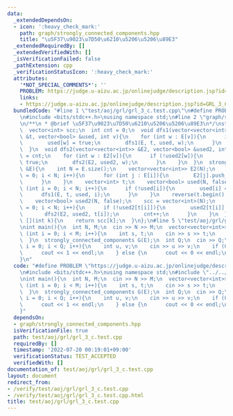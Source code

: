 ```yaml
---
data:
  _extendedDependsOn:
  - icon: ':heavy_check_mark:'
    path: graph/strongly_connected_components.hpp
    title: "\u5F37\u9023\u7D50\u6210\u5206\u5206\u89E3"
  _extendedRequiredBy: []
  _extendedVerifiedWith: []
  _isVerificationFailed: false
  _pathExtension: cpp
  _verificationStatusIcon: ':heavy_check_mark:'
  attributes:
    '*NOT_SPECIAL_COMMENTS*': ''
    PROBLEM: https://judge.u-aizu.ac.jp/onlinejudge/description.jsp?id=GRL_3_C
    links:
    - https://judge.u-aizu.ac.jp/onlinejudge/description.jsp?id=GRL_3_C
  bundledCode: "#line 1 \"test/aoj/grl/grl_3_c.test.cpp\"\n#define PROBLEM \"https://judge.u-aizu.ac.jp/onlinejudge/description.jsp?id=GRL_3_C\"\
    \n#include <bits/stdc++.h>\nusing namespace std;\n#line 2 \"graph/strongly_connected_components.hpp\"\
    \n/**\n * @brief \u5F37\u9023\u7D50\u6210\u5206\u5206\u89E3\n*/\nstruct strongly_connected_components{\n\
    \  vector<int> scc;\n  int cnt = 0;\n  void dfs1(vector<vector<int>> &E, vector<int>\
    \ &t, vector<bool> &used, int v){\n    for (int w : E[v]){\n      if (!used[w]){\n\
    \        used[w] = true;\n        dfs1(E, t, used, w);\n      }\n    }\n    t.push_back(v);\n\
    \  }\n  void dfs2(vector<vector<int>> &E2, vector<bool> &used2, int v){\n    scc[v]\
    \ = cnt;\n    for (int w : E2[v]){\n      if (!used2[w]){\n        used2[w] =\
    \ true;\n        dfs2(E2, used2, w);\n      }\n    }\n  }\n  strongly_connected_components(vector<vector<int>>\
    \ &E){\n    int N = E.size();\n    vector<vector<int>> E2(N);\n    for (int i\
    \ = 0; i < N; i++){\n      for (int j : E[i]){\n        E2[j].push_back(i);\n\
    \      }\n    }\n    vector<int> t;\n    vector<bool> used(N, false);\n    for\
    \ (int i = 0; i < N; i++){\n      if (!used[i]){\n        used[i] = true;\n  \
    \      dfs1(E, t, used, i);\n      }\n    }\n    reverse(t.begin(), t.end());\n\
    \    vector<bool> used2(N, false);\n    scc = vector<int>(N);\n    for (int i\
    \ = 0; i < N; i++){\n      if (!used2[t[i]]){\n        used2[t[i]] = true;\n \
    \       dfs2(E2, used2, t[i]);\n        cnt++;\n      }\n    }\n  }\n  int operator\
    \ [](int k){\n    return scc[k];\n  }\n};\n#line 5 \"test/aoj/grl/grl_3_c.test.cpp\"\
    \nint main(){\n  int N, M;\n  cin >> N >> M;\n  vector<vector<int>> E(N);\n  for\
    \ (int i = 0; i < M; i++){\n    int s, t;\n    cin >> s >> t;\n    E[s].push_back(t);\n\
    \  }\n  strongly_connected_components G(E);\n  int Q;\n  cin >> Q;\n  for (int\
    \ i = 0; i < Q; i++){\n    int u, v;\n    cin >> u >> v;\n    if (G[u] == G[v]){\n\
    \      cout << 1 << endl;\n    } else {\n      cout << 0 << endl;\n    }\n  }\n\
    }\n"
  code: "#define PROBLEM \"https://judge.u-aizu.ac.jp/onlinejudge/description.jsp?id=GRL_3_C\"\
    \n#include <bits/stdc++.h>\nusing namespace std;\n#include \"../../../graph/strongly_connected_components.hpp\"\
    \nint main(){\n  int N, M;\n  cin >> N >> M;\n  vector<vector<int>> E(N);\n  for\
    \ (int i = 0; i < M; i++){\n    int s, t;\n    cin >> s >> t;\n    E[s].push_back(t);\n\
    \  }\n  strongly_connected_components G(E);\n  int Q;\n  cin >> Q;\n  for (int\
    \ i = 0; i < Q; i++){\n    int u, v;\n    cin >> u >> v;\n    if (G[u] == G[v]){\n\
    \      cout << 1 << endl;\n    } else {\n      cout << 0 << endl;\n    }\n  }\n\
    }"
  dependsOn:
  - graph/strongly_connected_components.hpp
  isVerificationFile: true
  path: test/aoj/grl/grl_3_c.test.cpp
  requiredBy: []
  timestamp: '2022-07-20 00:19:01+09:00'
  verificationStatus: TEST_ACCEPTED
  verifiedWith: []
documentation_of: test/aoj/grl/grl_3_c.test.cpp
layout: document
redirect_from:
- /verify/test/aoj/grl/grl_3_c.test.cpp
- /verify/test/aoj/grl/grl_3_c.test.cpp.html
title: test/aoj/grl/grl_3_c.test.cpp
---
```

